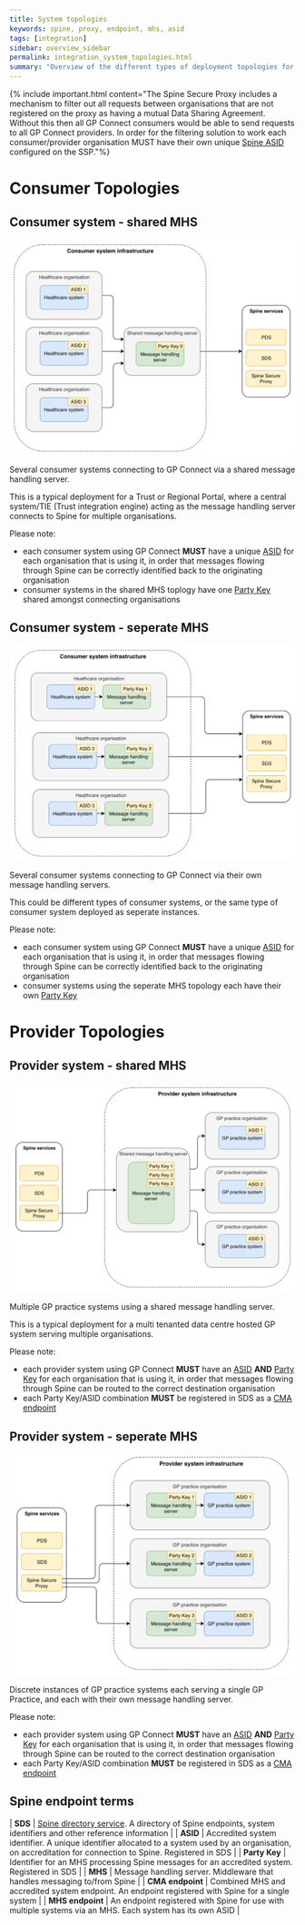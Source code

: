 ```yaml
---
title: System topologies
keywords: spine, proxy, endpoint, mhs, asid
tags: [integration]
sidebar: overview_sidebar
permalink: integration_system_topologies.html
summary: "Overview of the different types of deployment topologies for GP Connect providers and consumers"
---
```


{% include important.html content="The Spine Secure Proxy includes a mechanism to filter out all requests between organisations that are not registered on the proxy as having a mutual Data Sharing Agreement. Without this then all GP Connect consumers would be able to send requests to all GP Connect providers. 
In order for the filtering solution to work each consumer/provider organisation MUST have their own unique [Spine ASID](#spine-endpoint-terms) configured on the SSP."%}

# Consumer Topologies #

## Consumer system - shared MHS ##

![Consumer topology 2](images/integration/consumer-topology-2.png)<br>

Several consumer systems connecting to GP Connect via a shared message handling server.

This is a typical deployment for a Trust or Regional Portal, where a central system/TIE (Trust integration engine) acting as the message handling server connects to Spine for multiple organisations.

Please note:
- each consumer system using GP Connect **MUST** have a unique [ASID](#spine-endpoint-terms) for each organisation that is using it, in order that messages flowing through Spine can be correctly identified back to the originating organisation
- consumer systems in the shared MHS toplogy have one [Party Key](#spine-endpoint-terms) shared amongst connecting organisations

## Consumer system - seperate MHS ##

![Consumer topology 1](images/integration/consumer-topology-1.png)<br>

Several consumer systems connecting to GP Connect via their own message handling servers.

This could be different types of consumer systems, or the same type of consumer system deployed as seperate instances.

Please note:
- each consumer system using GP Connect **MUST** have a unique [ASID](#spine-endpoint-terms) for each organisation that is using it, in order that messages flowing through Spine can be correctly identified back to the originating organisation
- consumer systems using the seperate MHS topology each have their own [Party Key](#spine-endpoint-terms)

# Provider Topologies #

## Provider system - shared MHS ##

![Provider topology 2](images/integration/provider-topology-2.png) 

Multiple GP practice systems using a shared message handling server.

This is a typical deployment for a multi tenanted data centre hosted GP system serving multiple organisations.

Please note:

- each provider system using GP Connect **MUST** have an [ASID](#spine-endpoint-terms) **AND** [Party Key](#spine-endpoint-terms) for each organisation that is using it, in order that messages flowing through Spine can be routed to the correct destination organisation
- each Party Key/ASID combination **MUST** be registered in SDS as a [CMA endpoint](#spine-endpoint-terms)

## Provider system - seperate MHS ##

![Provider topology 1](images/integration/provider-topology-1.png) 

Discrete instances of GP practice systems each serving a single GP Practice, and each with their own message handling server.

Please note:

- each provider system using GP Connect **MUST** have an [ASID](#spine-endpoint-terms) **AND** [Party Key](#spine-endpoint-terms) for each organisation that is using it, in order that messages flowing through Spine can be routed to the correct destination organisation
- each Party Key/ASID combination **MUST** be registered in SDS as a [CMA endpoint](#spine-endpoint-terms)

## Spine endpoint terms ##

| **SDS** | [Spine directory service](integration_spine_directory_service.html). A directory of Spine endpoints, system identifiers and other reference information |
| **ASID** | Accredited system identifier. A unique identifier allocated to a system used by an organisation, on accreditation for connection to Spine. Registered in SDS |
| **Party Key** | Identifier for an MHS processing Spine messages for an accredited system. Registered in SDS |
| **MHS** | Message handling server.  Middleware that handles messaging to/from Spine |
| **CMA endpoint** | Combined MHS and accredited system endpoint. An endpoint registered with Spine for a single system |
| **MHS endpoint** | An endpoint registered with Spine for use with multiple systems via an MHS. Each system has its own ASID |
